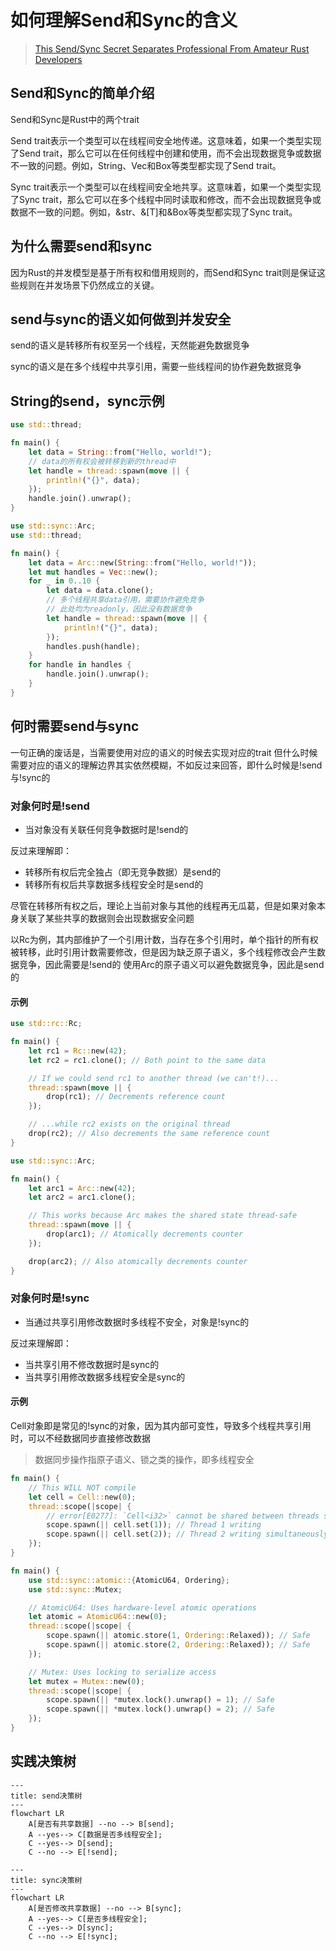 # 如何理解Send和Sync的含义

> [This Send/Sync Secret Separates Professional From Amateur Rust Developers](https://blog.cuongle.dev/p/this-sendsync-secret-separates-professional-and-amateur)

## Send和Sync的简单介绍

Send和Sync是Rust中的两个trait

Send trait表示一个类型可以在线程间安全地传递。这意味着，如果一个类型实现了Send trait，那么它可以在任何线程中创建和使用，而不会出现数据竞争或数据不一致的问题。例如，String、Vec和Box等类型都实现了Send trait。

Sync trait表示一个类型可以在线程间安全地共享。这意味着，如果一个类型实现了Sync trait，那么它可以在多个线程中同时读取和修改，而不会出现数据竞争或数据不一致的问题。例如，&str、&[T]和&Box<T>等类型都实现了Sync trait。

## 为什么需要send和sync

因为Rust的并发模型是基于所有权和借用规则的，而Send和Sync trait则是保证这些规则在并发场景下仍然成立的关键。

## send与sync的语义如何做到并发安全

send的语义是转移所有权至另一个线程，天然能避免数据竞争

sync的语义是在多个线程中共享引用，需要一些线程间的协作避免数据竞争

## String的send，sync示例

``` rust
use std::thread;

fn main() {
    let data = String::from("Hello, world!");
    // data的所有权会被转移到新的thread中
    let handle = thread::spawn(move || {
        println!("{}", data);
    });
    handle.join().unwrap();
}
```

``` rust
use std::sync::Arc;
use std::thread;

fn main() {
    let data = Arc::new(String::from("Hello, world!"));
    let mut handles = Vec::new();
    for _ in 0..10 {
        let data = data.clone();
        // 多个线程共享data引用，需要协作避免竞争
        // 此处均为readonly，因此没有数据竞争
        let handle = thread::spawn(move || {
            println!("{}", data);
        });
        handles.push(handle);
    }
    for handle in handles {
        handle.join().unwrap();
    }
}
```

## 何时需要send与sync

一句正确的废话是，当需要使用对应的语义的时候去实现对应的trait
但什么时候需要对应的语义的理解边界其实依然模糊，不如反过来回答，即什么时候是!send与!sync的

### 对象何时是!send

* 当对象没有关联任何竞争数据时是!send的

反过来理解即：
* 转移所有权后完全独占（即无竞争数据）是send的
* 转移所有权后共享数据多线程安全时是send的

尽管在转移所有权之后，理论上当前对象与其他的线程再无瓜葛，但是如果对象本身关联了某些共享的数据则会出现数据安全问题

以Rc<T>为例，其内部维护了一个引用计数，当存在多个引用时，单个指针的所有权被转移，此时引用计数需要修改，但是因为缺乏原子语义，多个线程修改会产生数据竞争，因此需要是!send的
使用Arc<T>的原子语义可以避免数据竞争，因此是send的

#### 示例

```rust
use std::rc::Rc;

fn main() {
    let rc1 = Rc::new(42);
    let rc2 = rc1.clone(); // Both point to the same data

    // If we could send rc1 to another thread (we can't!)...
    thread::spawn(move || {
        drop(rc1); // Decrements reference count
    });

    // ...while rc2 exists on the original thread
    drop(rc2); // Also decrements the same reference count
}
```

``` rust
use std::sync::Arc;

fn main() {
    let arc1 = Arc::new(42);
    let arc2 = arc1.clone();

    // This works because Arc makes the shared state thread-safe
    thread::spawn(move || {
        drop(arc1); // Atomically decrements counter
    });

    drop(arc2); // Also atomically decrements counter
}
```

### 对象何时是!sync

* 当通过共享引用修改数据时多线程不安全，对象是!sync的

反过来理解即：
* 当共享引用不修改数据时是sync的
* 当共享引用修改数据多线程安全是sync的

#### 示例

Cell<T>对象即是常见的!sync的对象，因为其内部可变性，导致多个线程共享引用时，可以不经数据同步直接修改数据
> 数据同步操作指原子语义、锁之类的操作，即多线程安全

``` rust
fn main() {
    // This WILL NOT compile
    let cell = Cell::new(0);
    thread::scope(|scope| {
        // error[E0277]: `Cell<i32>` cannot be shared between threads safely
        scope.spawn(|| cell.set(1)); // Thread 1 writing
        scope.spawn(|| cell.set(2)); // Thread 2 writing simultaneously
    });
}
```

``` rust
fn main() {
    use std::sync::atomic::{AtomicU64, Ordering};
    use std::sync::Mutex;

    // AtomicU64: Uses hardware-level atomic operations
    let atomic = AtomicU64::new(0);
    thread::scope(|scope| {
        scope.spawn(|| atomic.store(1, Ordering::Relaxed)); // Safe
        scope.spawn(|| atomic.store(2, Ordering::Relaxed)); // Safe
    });

    // Mutex: Uses locking to serialize access
    let mutex = Mutex::new(0);
    thread::scope(|scope| {
        scope.spawn(|| *mutex.lock().unwrap() = 1); // Safe
        scope.spawn(|| *mutex.lock().unwrap() = 2); // Safe
    });
}
```

## 实践决策树

``` mermaid
---
title: send决策树
---
flowchart LR
    A[是否有共享数据] --no --> B[send];
    A --yes--> C[数据是否多线程安全];
    C --yes--> D[send];
    C --no --> E[!send];
```

``` mermaid
---
title: sync决策树
---
flowchart LR
    A[是否修改共享数据] --no --> B[sync];
    A --yes--> C[是否多线程安全];
    C --yes--> D[sync];
    C --no --> E[!sync];
```
